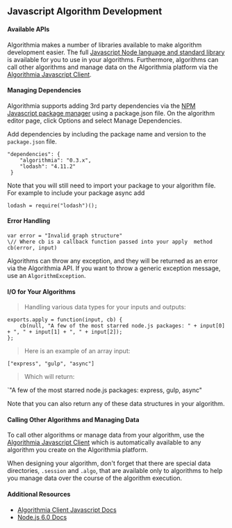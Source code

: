 ## Javascript Algorithm Development

#### Available APIs

Algorithmia makes a number of libraries available to make algorithm development easier.
The full <a href="https://nodejs.org/api/">Javascript Node language and standard library</a>
is available for you to use in your algorithms. Furthermore, algorithms can call other algorithms and manage data on the Algorithmia platform
via the <a href="http://developers.algorithmia.com/clients/javascript/">Algorithmia Javascript Client</a>.

#### Managing Dependencies

Algorithmia supports adding 3rd party dependencies via the <a href="https://www.npmjs.com/">NPM Javascript package manager</a> using a package.json file. On the algorithm editor page, click Options and select Manage Dependencies.

Add dependencies by including the package name and version to the `package.json` file.

```
"dependencies": {
	"algorithmia": "0.3.x",
 	"lodash": "4.11.2"
 }
 ```

Note that you will still need to import your package to your algorithm file. For example to include your package async add

`lodash = require("lodash")();`

#### Error Handling

```
var error = "Invalid graph structure"
\// Where cb is a callback function passed into your apply  method
cb(error, input)
```

Algorithms can throw any exception, and they will be returned as an error via the Algorithmia API. If you want to throw a generic exception message, use an `AlgorithmException`.


#### I/O for Your Algorithms

> Handling various data types for your inputs and outputs:

```
exports.apply = function(input, cb) {
    cb(null, "A few of the most starred node.js packages: " + input[0] + ", " + input[1] + ", " + input[2]);
};
```

> Here is an example of an array input:

`["express", "gulp", "async"]`


> Which will return:

`"A few of the most starred node.js packages: express, gulp, async"


Note that you can also return any of these data structures in your algorithm.

#### Calling Other Algorithms and Managing Data

To call other algorithms or manage data from your algorithm, use the [Algorithmia Javascript Client](#javascript-client) which is automatically available to any algorithm you create on the Algorithmia platform.

When designing your algorithm, don't forget that there are special data directories, `.session` and `.algo`, that are available only to algorithms to help you manage data over the course of the algorithm execution.

#### Additional Resources

* <a href="http://developers.algorithmia.com/clients/javascript/">Algorithmia Client Javascript Docs <i class="fa fa-external-link"></i></a>
* <a href="https://nodejs.org/api/">Node.js 6.0 Docs</a>


